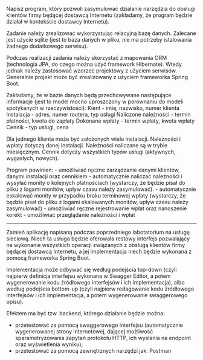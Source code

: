Napisz program, który pozwoli zasymulować działanie narzędzia do obsługi klientów firmy będącej dostawcą Internetu (zakładamy, że program będzie działał w kontekście dostawcy Internetu).

Zadanie należy zrealizować wykorzystując relacyjną bazę danych. 
Zalecane jest użycie sqlite (jest to baza danych w pliku, nie ma potrzeby istalowania żadnego dodatkowego serwisu). 

Podczas realizacji zadania należy skorzystać z mapowania ORM (technologia JPA, do czego można użyć framework Hibernate). Wtedy jednak należy zastosować wzorzec projektowy z użyciem serwisów. Generalnie projekt może być zrealizowany z użyciem frameworka Spring Boot.

Zakładamy, że w bazie danych będą przechowywane następujące informacje (jest to model mocno uproszczony w porównaniu do modeli spotykanych w rzeczywistości):
    Kient - imię, nazwisko, numer klienta
    Instalacja - adres, numer routera, typ usługi
    Naliczone należności - termin płatności, kwota do zapłaty
    Dokonane wpłaty - termin wpłaty, kwota wpłaty
    Cennik - typ usługi, cena 

Dla jednego klienta może być założonych wiele instalacji. 
Należności i wpłaty dotyczą danej instalacji. 
Należności naliczane są w trybie miesięcznym. 
Cennik dotyczy wszystkich typów usługi (aktywnych, wygasłych, nowych).


Program powinien:
    - umożliwiać ręczne zarządzanie danymi klientów, danymi instalacji oraz cennikiem
    - automatycznie naliczać należności i wysyłać monity o kolejnych płatnościach (wystarczy, że będzie pisał do pliku z logami monitów, upływ czasu należy zasymulować).
    - automatycznie eskalować monity w przypadku braku terminowej wpłaty (wystarczy, że będzie pisał do pliku z logami ekalowanych monitów, upływ czasu należy zasymulować)
    - umożliwiać ręczne rejestrowanie wpłat oraz nanoszenie korekt
    - umożliwiać przeglądanie należności i wpłat
**************************************************************************************
Zamień aplikację napisaną podczas poprzedniego labotatorium na usługę sieciową. Niech ta usługa będzie oferowała restowy interfejs pozwalający na wykonanie wszystkich operacji związanych z obsługą klientów firmy będącej dostawcą Internetu, a jej implementacja niech będzie wykonana z pomocą frameworka Spring Boot.

Implementacja może odbywać się według podejścia top-down (czyli najpierw definicja interfejsu wykonana w Swagger Editor, a potem wygenerowanie kodu źródłowego interfejsów i ich implementacja), albo według podejścia bottom-up (czyli najpierw redagowanie kodu źródłowego interfejsów i ich implementacja, a potem wygenerowanie swaggerowego opisu).

Efektem ma być tzw. backend, którego działanie będzie można:
* przetestować za pomocą swaggerowego interfejsu (automatycznie wygenerowanej strony internetowej, dającej możliwość sparametryzowania zapytań protokołu HTTP, ich wysłania na endpoint oraz wyświetlenia wyniku);
* przetestować za pomocą zewnętrznych narzędzi jak: Postman
